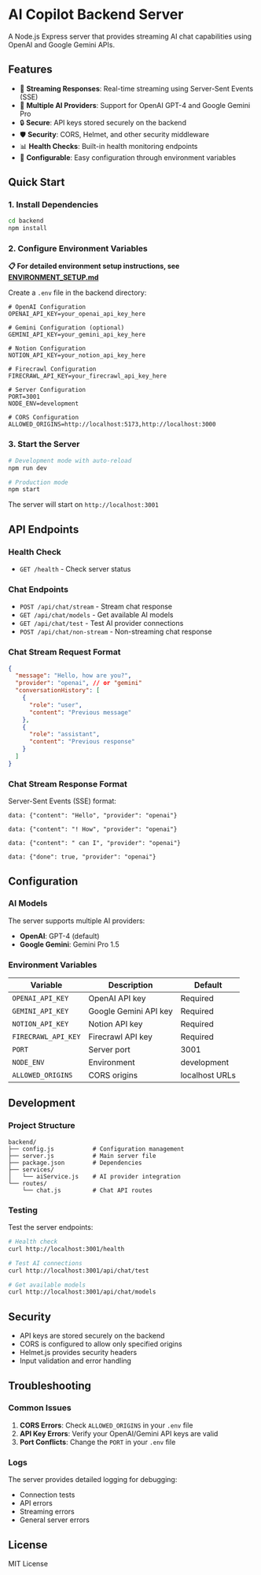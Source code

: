 # AI Copilot Backend Server

A Node.js Express server that provides streaming AI chat capabilities using OpenAI and Google Gemini APIs.

## Features

- 🚀 **Streaming Responses**: Real-time streaming using Server-Sent Events (SSE)
- 🤖 **Multiple AI Providers**: Support for OpenAI GPT-4 and Google Gemini Pro
- 🔒 **Secure**: API keys stored securely on the backend
- 🛡️ **Security**: CORS, Helmet, and other security middleware
- 📊 **Health Checks**: Built-in health monitoring endpoints
- 🔧 **Configurable**: Easy configuration through environment variables

## Quick Start

### 1. Install Dependencies

```bash
cd backend
npm install
```

### 2. Configure Environment Variables

**📋 For detailed environment setup instructions, see [ENVIRONMENT_SETUP.md](./ENVIRONMENT_SETUP.md)**

Create a `.env` file in the backend directory:

```env
# OpenAI Configuration
OPENAI_API_KEY=your_openai_api_key_here

# Gemini Configuration (optional)
GEMINI_API_KEY=your_gemini_api_key_here

# Notion Configuration
NOTION_API_KEY=your_notion_api_key_here

# Firecrawl Configuration
FIRECRAWL_API_KEY=your_firecrawl_api_key_here

# Server Configuration
PORT=3001
NODE_ENV=development

# CORS Configuration
ALLOWED_ORIGINS=http://localhost:5173,http://localhost:3000
```

### 3. Start the Server

```bash
# Development mode with auto-reload
npm run dev

# Production mode
npm start
```

The server will start on `http://localhost:3001`

## API Endpoints

### Health Check
- `GET /health` - Check server status

### Chat Endpoints
- `POST /api/chat/stream` - Stream chat response
- `GET /api/chat/models` - Get available AI models
- `GET /api/chat/test` - Test AI provider connections
- `POST /api/chat/non-stream` - Non-streaming chat response

### Chat Stream Request Format

```json
{
  "message": "Hello, how are you?",
  "provider": "openai", // or "gemini"
  "conversationHistory": [
    {
      "role": "user",
      "content": "Previous message"
    },
    {
      "role": "assistant", 
      "content": "Previous response"
    }
  ]
}
```

### Chat Stream Response Format

Server-Sent Events (SSE) format:

```
data: {"content": "Hello", "provider": "openai"}

data: {"content": "! How", "provider": "openai"}

data: {"content": " can I", "provider": "openai"}

data: {"done": true, "provider": "openai"}
```

## Configuration

### AI Models

The server supports multiple AI providers:

- **OpenAI**: GPT-4 (default)
- **Google Gemini**: Gemini Pro 1.5

### Environment Variables

| Variable | Description | Default |
|----------|-------------|---------|
| `OPENAI_API_KEY` | OpenAI API key | Required |
| `GEMINI_API_KEY` | Google Gemini API key | Required |
| `NOTION_API_KEY` | Notion API key | Required |
| `FIRECRAWL_API_KEY` | Firecrawl API key | Required |
| `PORT` | Server port | 3001 |
| `NODE_ENV` | Environment | development |
| `ALLOWED_ORIGINS` | CORS origins | localhost URLs |

## Development

### Project Structure

```
backend/
├── config.js           # Configuration management
├── server.js           # Main server file
├── package.json        # Dependencies
├── services/
│   └── aiService.js    # AI provider integration
└── routes/
    └── chat.js         # Chat API routes
```

### Testing

Test the server endpoints:

```bash
# Health check
curl http://localhost:3001/health

# Test AI connections
curl http://localhost:3001/api/chat/test

# Get available models
curl http://localhost:3001/api/chat/models
```

## Security

- API keys are stored securely on the backend
- CORS is configured to allow only specified origins
- Helmet.js provides security headers
- Input validation and error handling

## Troubleshooting

### Common Issues

1. **CORS Errors**: Check `ALLOWED_ORIGINS` in your `.env` file
2. **API Key Errors**: Verify your OpenAI/Gemini API keys are valid
3. **Port Conflicts**: Change the `PORT` in your `.env` file

### Logs

The server provides detailed logging for debugging:

- Connection tests
- API errors
- Streaming errors
- General server errors

## License

MIT License 